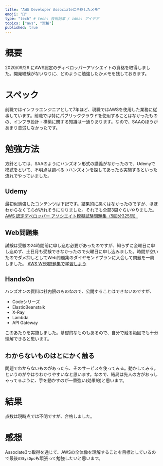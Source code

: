 ```yaml
---
title: "AWS Developer Associateに合格したメモ"
emoji: "💭"
type: "tech" # tech: 技術記事 / idea: アイデア
topics: ["aws", "資格"]
published: true
---
```


# 概要
2020/09/29 にAWS認定のディベロッパーアソシエイトの資格を取得しました。開発経験がないなりに、どのように勉強したかメモを残しておきます。

# スペック
前職ではインフラエンジニアとして7年ほど、現職ではAWSを使用した業務に従事しています。前職では特にパブリッククラウドを使用することはなかったものの、インフラ設計・構築に関する知識は一通りあります。なので、SAAのほうがあまり苦労しなかったです。

# 勉強方法
方針としては、SAAのようにハンズオン形式の講義がなかったので、Udemyで模試をといて、不明点は調べる->ハンズオンを探してあったら実施するといった流れでやっていました。

## Udemy
最初似勉強したコンテンツは下記です。結果的に悪くはなかったのですが、ほぼわからなくて心が折れそうになりました。それでも全部3周ぐらいやりました。
[AWS 認定デベロッパー アソシエイト模擬試験問題集（5回分325問）](https://www.udemy.com/course/aws-31955/)

## Web問題集
試験は受験の24時間前に申し込む必要があったのですが、知らずに金曜日に申し込めず、土日月も受験できなかったので火曜日に申し込みました。時間が空いたのでダメ押しとしてWeb問題集のダイヤモンドプランに入会して問題を一周しました。
[AWS WEB問題集で学習しよう](https://aws.koiwaclub.com/)

## HandsOn
ハンズオンの資料は社内限のものなので、公開することはできないのですが、
 * Codeシリーズ
 * ElasticBeanstalk
 * X-Ray
 * Lambda
 * API Gateway

このあたりを実施しました。基礎的なものもあるので、自分で触る範囲でも十分理解できると思います。

## わからないものはとにかく触る
問題でわからないものがあったら、そのサービスを使ってみる。動かしてみる。というのがやはりわかりやすいなと思います。なので、結局は先人の方がおっしゃってるように、手を動かすのが一番強い(効果的)と思います。

# 結果
点数は現時点では不明ですが、合格しました。

# 感想
Associate3つ取得を通じて、AWSの全体像を理解することを目標としているので最後の`SysOps`も頑張って勉強したいと思います。





